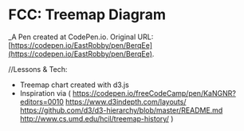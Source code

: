 # FCC: Treemap Diagram
 _A Pen created at CodePen.io. Original URL: [https://codepen.io/EastRobby/pen/BerqEe](https://codepen.io/EastRobby/pen/BerqEe).

 //Lessons & Tech:
- Treemap chart created with d3.js
- Inspiration via (
https://codepen.io/freeCodeCamp/pen/KaNGNR?editors=0010
https://www.d3indepth.com/layouts/
https://github.com/d3/d3-hierarchy/blob/master/README.md
http://www.cs.umd.edu/hcil/treemap-history/
)